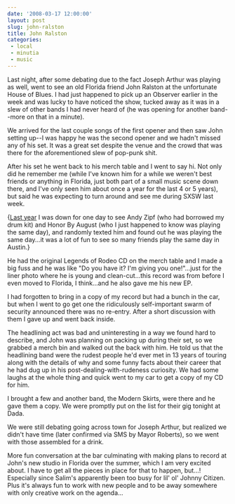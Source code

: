 ```yaml
---
date: '2008-03-17 12:00:00'
layout: post
slug: john-ralston
title: John Ralston
categories:
 - local
 - minutia
 - music
---
```


Last night, after some debating due to the fact Joseph Arthur was playing as well, went to see an old Florida friend John Ralston at the unfortunate House of Blues. I had just happened to pick up an Observer earlier in the week and was lucky to have noticed the show, tucked away as it was in a slew of other bands I had never heard of (he was opening for another band--more on that in a minute).

We arrived for the last couple songs of the first opener and then saw John setting up--I was happy he was the second opener and we hadn't missed any of his set. It was a great set despite the venue and the crowd that was there for the aforementioned slew of pop-punk shit.

After his set he went back to his merch table and I went to say hi. Not only did he remember me (while I've known him for a while we weren't best friends or anything in Florida, just both part of a small music scene down there, and I've only seen him about once a year for the last 4 or 5 years), but said he was expecting to turn around and see me during SXSW last week.

{[Last year](/2007/03/17/yesterday-by-way-of-contextualizing-twitters/) I was down for one day to see Andy Zipf (who had borrowed my drum kit) and Honor By August (who I just happened to know was playing the same day), and randomly texted him and found out he was playing the same day...it was a lot of fun to see so many friends play the same day in Austin.}

He had the original Legends of Rodeo CD on the merch table and I made a big fuss and he was like "Do you have it? I'm giving you one!"...just for the liner photo where he is young and clean-cut...this record was from before I even moved to Florida, I think...and he also gave me his new EP.

I had forgotten to bring in a copy of my record but had a bunch in the car, but when I went to go get one the ridiculously self-important swarm of security announced there was no re-entry. After a short discussion with them I gave up and went back inside.

The headlining act was bad and uninteresting in a way we found hard to describe, and John was planning on packing up during their set, so we grabbed a merch bin and walked out the back with him. He told us that the headlining band were the rudest people he'd ever met in 13 years of touring along with the details of why and some funny facts about their career that he had dug up in his post-dealing-with-rudeness curiosity. We had some laughs at the whole thing and quick went to my car to get a copy of my CD for him.

I brought a few and another band, the Modern Skirts, were there and he gave them a copy. We were promptly put on the list for their gig tonight at Dada.

We were still debating going across town for Joseph Arthur, but realized we didn't have time (later confirmed via SMS by Mayor Roberts), so we went with those assembled for a drink.

More fun conversation at the bar culminating with making plans to record at John's new studio in Florida over the summer, which I am very excited about. I have to get all the pieces in place for that to happen, but...! Especially since Salim's apparently been too busy for lil' ol' Johnny Citizen. Plus it's always fun to work with new people and to be away somewhere with only creative work on the agenda...
